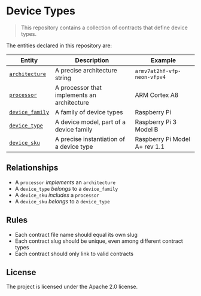 Device Types
============

> This repository contains a collection of contracts that define device types.

The entities declared in this repository are:

| Entity                                  | Description                                 | Example                       |
|-----------------------------------------|---------------------------------------------|-------------------------------|
| [`architecture`][schema-architecture]   | A precise architecture string               | `armv7at2hf-vfp-neon-vfpv4`   |
| [`processor`][schema-processor]         | A processor that implements an architecture | ARM Cortex A8                 |
| [`device_family`][schema-device-family] | A family of device types                    | Raspberry Pi                  |
| [`device_type`][schema-device-type]     | A device model, part of a device family     | Raspberry Pi 3 Model B        |
| [`device_sku`][schema-device-sku]       | A precise instantiation of a device type    | Raspberry Pi Model A+ rev 1.1 |

Relationships
-------------

- A `processor` *implements* an `architecture`
- A `device_type` *belongs* to a `device_family`
- A `device_sku` *includes* a `processor`
- A `device_sku` *belongs* to a `device_type`

Rules
-----

- Each contract file name should equal its own slug
- Each contract slug should be unique, even among different contract types
- Each contract should only link to valid contracts

License
-------

The project is licensed under the Apache 2.0 license.

[schema-architecture]: https://github.com/resin-io-playground/device-types/blob/master/schemas/architecture.schema
[schema-processor]: https://github.com/resin-io-playground/device-types/blob/master/schemas/processor.schema
[schema-device-family]: https://github.com/resin-io-playground/device-types/blob/master/schemas/device_family.schema
[schema-device-type]: https://github.com/resin-io-playground/device-types/blob/master/schemas/device_type.schema
[schema-device-sku]: https://github.com/resin-io-playground/device-types/blob/master/schemas/device_sku.schema
